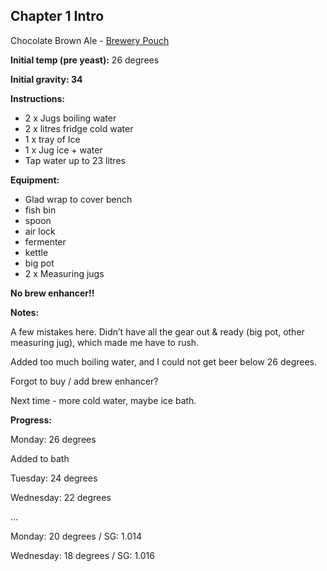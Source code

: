 ## Chapter 1 Intro
Chocolate Brown Ale - [Brewery Pouch](http://mangrovejacks.com/collections/craft-series-brewery-pouch/products/mangrove-jacks-craft-series-nut-brown-ale-pouch)

**Initial temp (pre yeast):** 26 degrees

**Initial gravity: 34**

**Instructions:**

* 2 x Jugs boiling water
* 2 x litres fridge cold water
* 1 x tray of Ice
* 1 x Jug ice + water
* Tap water up to 23 litres

**Equipment:**

* Glad wrap to cover bench
* fish bin
* spoon
* air lock
* fermenter
* kettle
* big pot
* 2 x Measuring jugs

**No brew enhancer!!**

**Notes:**

A few mistakes here. Didn’t have all the gear out & ready (big pot, other measuring jug), which made me have to rush.

Added too much boiling water, and I could not get beer below 26 degrees.

Forgot to buy / add brew enhancer?

Next time - more cold water, maybe ice bath.

**Progress:**

Monday: 26 degrees

Added to bath

Tuesday: 24 degrees

Wednesday: 22 degrees

…

Monday: 20 degrees / SG: 1.014

Wednesday: 18 degrees / SG: 1.016